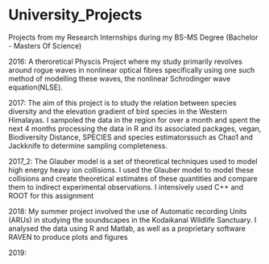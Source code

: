 # University_Projects
Projects from my Research Internships during my BS-MS Degree (Bachelor - Masters Of Science)

2016: A theroretical Physcis Project where my study primarily revolves around rogue waves in nonlinear optical fibres specifically using one such method of modelling these waves, the nonlinear Schrodinger wave equation(NLSE).

2017: The aim of this project is to study the relation between species diversity and the elevation gradient of bird species in the Western Himalayas. I sampoled the data in the region for over a month and spent the next 4 months processing the data in R and its associated packages, vegan, Biodiversity Distance, SPECIES and species estimatorssuch as Chao1 and Jackknife to determine sampling completeness. 

2017_2: The Glauber model is a set of theoretical techniques used to model high energy heavy ion collisions. I used the Glauber model to model these collisions and create
theoretical estimates of these quantities and compare them to indirect experimental observations. I intensively used C++ and ROOT for this assignment

2018: My summer project involved the use of Automatic recording Units (ARUs) in studying the soundscapes in the Kodaikanal Wildlife Sanctuary. I analysed the data using R and Matlab, as well as a proprietary software RAVEN to produce plots and figures

2019:  

